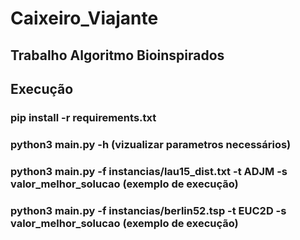 # Caixeiro_Viajante
## Trabalho Algoritmo Bioinspirados

## Execução
### pip install -r requirements.txt
### python3 main.py -h (vizualizar parametros necessários)
### python3 main.py -f instancias/lau15_dist.txt -t ADJM -s valor_melhor_solucao (exemplo de execução)
### python3 main.py -f instancias/berlin52.tsp -t EUC2D -s valor_melhor_solucao (exemplo de execução)
